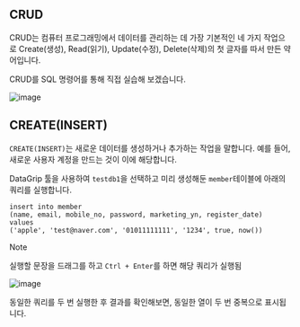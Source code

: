 ## CRUD 

CRUD는 컴퓨터 프로그래밍에서 데이터를 관리하는 데 가장 기본적인 네 가지 작업으로 Create(생성), Read(읽기), Update(수정), Delete(삭제)의 첫 글자를 따서 만든 약어입니다.

CRUD를 SQL 명령어를 통해 직접 실습해 보겠습니다. 

![image](https://github.com/velyvelylovely/Database/assets/98696925/e0e707ac-82f3-4788-ab64-0ae84fa5fa75)

## CREATE(INSERT)

`CREATE(INSERT)`는 새로운 데이터를 생성하거나 추가하는 작업을 말합니다. 예를 들어, 새로운 사용자 계정을 만드는 것이 이에 해당합니다.

DataGrip 툴을 사용하여 `testdb1`을 선택하고 미리 생성해둔 `member`테이블에 아래의 쿼리를 실행합니다.

```
insert into member
(name, email, mobile_no, password, marketing_yn, register_date)
values
('apple', 'test@naver.com', '01011111111', '1234', true, now())
```

>[!NOTE]
>실행할 문장을 드래그를 하고 `Ctrl + Enter`를 하면 해당 쿼리가 실행됨

![image](https://github.com/velyvelylovely/Database/assets/98696925/d8628d62-85ff-45df-b29d-06e9d76fc701)

동일한 쿼리를 두 번 실행한 후 결과를 확인해보면, 동일한 열이 두 번 중복으로 표시됩니다.

